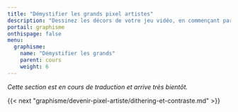 ```yaml
---
title: "Démystifier les grands pixel artistes"
description: "Dessinez les décors de votre jeu vidéo, en commençant par un premier tile d'herbe, jusqu'à vous familiariser avec les textures, l'ombrage et le dithering."
portail: graphisme
onthispage: false
menu:
  graphisme:
    name: "Démystifier les grands"
    parent: cours
    weight: 6
---
```


*Cette section est en cours de traduction et arrive très bientôt.*

{{< next "graphisme/devenir-pixel-artiste/dithering-et-contraste.md" >}}
